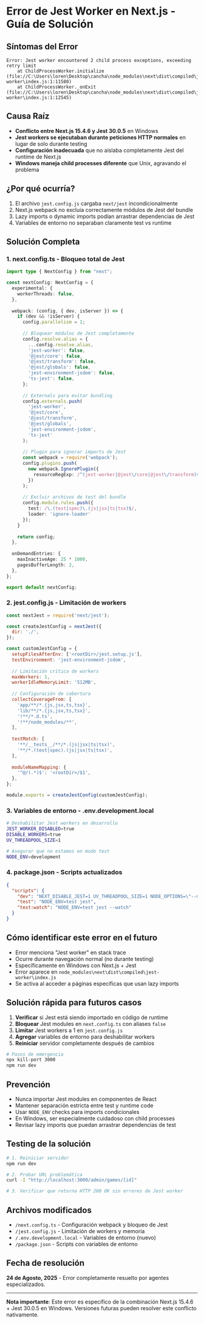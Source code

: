 # Error de Jest Worker en Next.js - Guía de Solución

## Síntomas del Error

```
Error: Jest worker encountered 2 child process exceptions, exceeding retry limit
    at ChildProcessWorker.initialize (file://C:\Users\loren\Desktop\cancha\node_modules\next\dist\compiled\jest-worker\index.js:1:11580)
    at ChildProcessWorker._onExit (file://C:\Users\loren\Desktop\cancha\node_modules\next\dist\compiled\jest-worker\index.js:1:12545)
```

## Causa Raíz

- **Conflicto entre Next.js 15.4.6 y Jest 30.0.5** en Windows
- **Jest workers se ejecutaban durante peticiones HTTP normales** en lugar de solo durante testing
- **Configuración inadecuada** que no aislaba completamente Jest del runtime de Next.js
- **Windows maneja child processes diferente** que Unix, agravando el problema

## ¿Por qué ocurría?

1. El archivo `jest.config.js` cargaba `next/jest` incondicionalmente
2. Next.js webpack no excluía correctamente módulos de Jest del bundle
3. Lazy imports o dynamic imports podían arrastrar dependencias de Jest
4. Variables de entorno no separaban claramente test vs runtime

## Solución Completa

### 1. next.config.ts - Bloqueo total de Jest

```typescript
import type { NextConfig } from "next";

const nextConfig: NextConfig = {
  experimental: {
    workerThreads: false,
  },
  
  webpack: (config, { dev, isServer }) => {
    if (dev && !isServer) {
      config.parallelism = 1;
      
      // Bloquear módulos de Jest completamente
      config.resolve.alias = {
        ...config.resolve.alias,
        'jest-worker': false,
        '@jest/core': false,
        '@jest/transform': false,
        '@jest/globals': false,
        'jest-environment-jsdom': false,
        'ts-jest': false,
      };
      
      // Externals para evitar bundling
      config.externals.push(
        'jest-worker',
        '@jest/core',
        '@jest/transform',
        '@jest/globals',
        'jest-environment-jsdom',
        'ts-jest'
      );
      
      // Plugin para ignorar imports de Jest
      const webpack = require('webpack');
      config.plugins.push(
        new webpack.IgnorePlugin({
          resourceRegExp: /^(jest-worker|@jest\/core|@jest\/transform)$/,
        })
      );
      
      // Excluir archivos de test del bundle
      config.module.rules.push({
        test: /\.(test|spec)\.(js|jsx|ts|tsx)$/,
        loader: 'ignore-loader'
      });
    }
    
    return config;
  },
  
  onDemandEntries: {
    maxInactiveAge: 25 * 1000,
    pagesBufferLength: 2,
  },
};

export default nextConfig;
```

### 2. jest.config.js - Limitación de workers

```javascript
const nextJest = require('next/jest');

const createJestConfig = nextJest({
  dir: './',
});

const customJestConfig = {
  setupFilesAfterEnv: ['<rootDir>/jest.setup.js'],
  testEnvironment: 'jest-environment-jsdom',
  
  // Limitación crítica de workers
  maxWorkers: 1,
  workerIdleMemoryLimit: '512MB',
  
  // Configuración de cobertura
  collectCoverageFrom: [
    'app/**/*.{js,jsx,ts,tsx}',
    'lib/**/*.{js,jsx,ts,tsx}',
    '!**/*.d.ts',
    '!**/node_modules/**',
  ],
  
  testMatch: [
    '**/__tests__/**/*.(js|jsx|ts|tsx)',
    '**/*.(test|spec).(js|jsx|ts|tsx)',
  ],
  
  moduleNameMapping: {
    '^@/(.*)$': '<rootDir>/$1',
  },
};

module.exports = createJestConfig(customJestConfig);
```

### 3. Variables de entorno - .env.development.local

```bash
# Deshabilitar Jest workers en desarrollo
JEST_WORKER_DISABLED=true
DISABLE_WORKERS=true
UV_THREADPOOL_SIZE=1

# Asegurar que no estamos en modo test
NODE_ENV=development
```

### 4. package.json - Scripts actualizados

```json
{
  "scripts": {
    "dev": "NEXT_DISABLE_JEST=1 UV_THREADPOOL_SIZE=1 NODE_OPTIONS=\"--max-old-space-size=4096\" next dev --port 3000",
    "test": "NODE_ENV=test jest",
    "test:watch": "NODE_ENV=test jest --watch"
  }
}
```

## Cómo identificar este error en el futuro

- Error menciona "Jest worker" en stack trace
- Ocurre durante navegación normal (no durante testing)
- Específicamente en Windows con Next.js + Jest
- Error aparece en `node_modules\next\dist\compiled\jest-worker\index.js`
- Se activa al acceder a páginas específicas que usan lazy imports

## Solución rápida para futuros casos

1. **Verificar** si Jest está siendo importado en código de runtime
2. **Bloquear** Jest modules en `next.config.ts` con aliases `false`
3. **Limitar** Jest workers a 1 en `jest.config.js`
4. **Agregar** variables de entorno para deshabilitar workers
5. **Reiniciar** servidor completamente después de cambios

```bash
# Pasos de emergencia
npx kill-port 3000
npm run dev
```

## Prevención

- Nunca importar Jest modules en componentes de React
- Mantener separación estricta entre test y runtime code
- Usar `NODE_ENV` checks para imports condicionales
- En Windows, ser especialmente cuidadoso con child processes
- Revisar lazy imports que puedan arrastrar dependencias de test

## Testing de la solución

```bash
# 1. Reiniciar servidor
npm run dev

# 2. Probar URL problemática
curl -I "http://localhost:3000/admin/games/[id]"

# 3. Verificar que retorna HTTP 200 OK sin errores de Jest worker
```

## Archivos modificados

- `/next.config.ts` - Configuración webpack y bloqueo de Jest
- `/jest.config.js` - Limitación de workers y memoria
- `/.env.development.local` - Variables de entorno (nuevo)
- `/package.json` - Scripts con variables de entorno

## Fecha de resolución

**24 de Agosto, 2025** - Error completamente resuelto por agentes especializados.

---

**Nota importante**: Este error es específico de la combinación Next.js 15.4.6 + Jest 30.0.5 en Windows. Versiones futuras pueden resolver este conflicto nativamente.